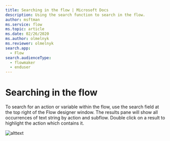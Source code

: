 ```yaml
---
title: Searching in the flow | Microsoft Docs
description: Using the search function to search in the flow.
author: msftman
ms.service: flow
ms.topic: article
ms.date: 02/26/2020
ms.author: olmelnyk
ms.reviewer: olmelnyk
search.app: 
  - Flow
search.audienceType: 
  - flowmaker
  - enduser
---
```


# Searching in the flow

To search for an action or variable within the flow, use the search field at the top right of the Flow designer window. The results pane will show all occurrences of text string by action and subflow. Double click on a result to highlight the action which contains it.

![alttext](\media\imgname.png)